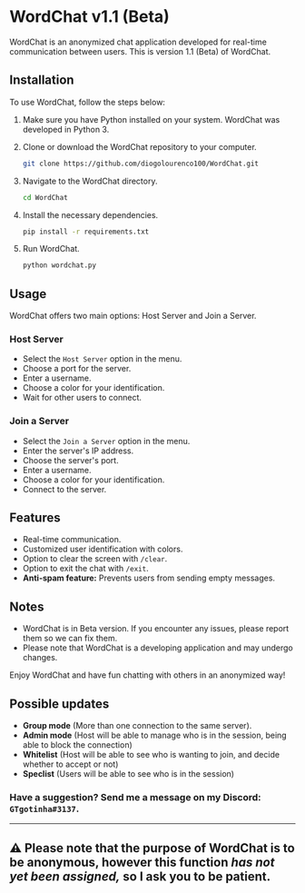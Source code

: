 # WordChat v1.1 (Beta)

WordChat is an anonymized chat application developed for real-time communication between users. This is version 1.1 (Beta) of WordChat.

## Installation

To use WordChat, follow the steps below:

1. Make sure you have Python installed on your system. WordChat was developed in Python 3.

2. Clone or download the WordChat repository to your computer.

    ```bash
    git clone https://github.com/diogolourenco100/WordChat.git
    ```

3. Navigate to the WordChat directory.

    ```bash
    cd WordChat
    ```

4. Install the necessary dependencies.

    ```bash
    pip install -r requirements.txt
    ```

5. Run WordChat.

    ```bash
    python wordchat.py
    ```

## Usage

WordChat offers two main options: Host Server and Join a Server.

### Host Server

- Select the `Host Server` option in the menu.
- Choose a port for the server.
- Enter a username.
- Choose a color for your identification.
- Wait for other users to connect.

### Join a Server

- Select the `Join a Server` option in the menu.
- Enter the server's IP address.
- Choose the server's port.
- Enter a username.
- Choose a color for your identification.
- Connect to the server.

## Features

- Real-time communication.
- Customized user identification with colors.
- Option to clear the screen with ```/clear```.
- Option to exit the chat with ```/exit```.
- **Anti-spam feature:** Prevents users from sending empty messages.

## Notes

- WordChat is in Beta version. If you encounter any issues, please report them so we can fix them.
- Please note that WordChat is a developing application and may undergo changes.

Enjoy WordChat and have fun chatting with others in an anonymized way!

## Possible updates

- **Group mode** (More than one connection to the same server).
- **Admin mode** (Host will be able to manage who is in the session, being able to block the connection)
- **Whitelist** (Host will be able to see who is wanting to join, and decide whether to accept or not)
- **Speclist** (Users will be able to see who is in the session)

### Have a suggestion? Send me a message on my Discord: `GTgotinha#3137`.

---

## ⚠️ Please note that the purpose of WordChat is to be anonymous, however this function *has not yet been assigned,* so I ask you to be patient.
